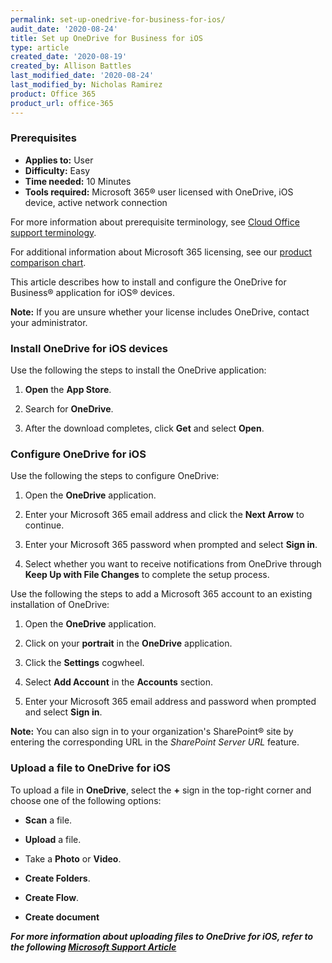 ```yaml
---
permalink: set-up-onedrive-for-business-for-ios/
audit_date: '2020-08-24'
title: Set up OneDrive for Business for iOS
type: article
created_date: '2020-08-19'
created_by: Allison Battles
last_modified_date: '2020-08-24'
last_modified_by: Nicholas Ramirez
product: Office 365
product_url: office-365
---
```


### Prerequisites

- **Applies to:** User
- **Difficulty:** Easy
- **Time needed:** 10 Minutes
- **Tools required:** Microsoft 365&reg; user licensed with OneDrive, iOS device, active network connection

For more information about prerequisite terminology, see [Cloud Office support terminology](/support/how-to/cloud-office-support-terminology).

For additional information about Microsoft 365 licensing, see our [product comparison chart](https://www.rackspace.com/sites/default/files/2020-06/Rackspace-Data-Sheet-Microsoft-365-Plans-and-Pricing-Sheet-CLO-TSK-1487.pdf).

This article describes how to install and configure the OneDrive for Business&reg; application for iOS&reg; devices.

**Note:** If you are unsure whether your license includes OneDrive, contact your administrator.

### Install OneDrive for iOS devices

Use the following the steps to install the OneDrive application:

1. **Open** the **App Store**.

2. Search for **OneDrive**.

3. After the download completes, click **Get** and select **Open**.

### Configure OneDrive for iOS

Use the following the steps to configure OneDrive:

1. Open the **OneDrive** application.

2. Enter your Microsoft 365 email address and click the **Next Arrow** to continue.

3. Enter your Microsoft 365 password when prompted and select **Sign in**.

4. Select whether you want to receive notifications from OneDrive through **Keep Up with File Changes** to complete the setup process.

Use the following the steps to add a Microsoft 365 account to an existing installation of OneDrive:

1. Open the **OneDrive** application.

2. Click on your **portrait** in the **OneDrive** application.

3. Click the **Settings** cogwheel.

4. Select **Add Account** in the **Accounts** section.

5. Enter your Microsoft 365 email address and password when prompted and select **Sign in**.

**Note:** You can also sign in to your organization's SharePoint&reg; site by entering the corresponding URL in the
*SharePoint Server URL* feature.

### Upload a file to OneDrive for iOS

To upload a file in **OneDrive**, select the **+** sign in the top-right corner and choose one of the following options:

- **Scan** a file.

- **Upload** a file.

- Take a **Photo** or **Video**.

- **Create Folders**.

- **Create Flow**.

- **Create document**


***For more information about uploading files to OneDrive for iOS, refer to the following [Microsoft Support Article](https://support.microsoft.com/en-us/office/manually-upload-files-or-photos-to-onedrive-in-ios-fddb9917-2379-45ba-85e3-9e4ec46821dc)***
